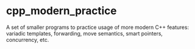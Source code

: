 # cpp_modern_practice
A set of smaller programs to practice usage of more modern C++ features: variadic templates, forwarding, move semantics, smart pointers, concurrency, etc.
